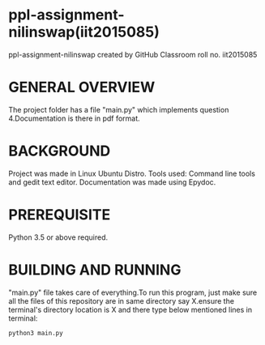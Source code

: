 # ppl-assignment-nilinswap(iit2015085)
ppl-assignment-nilinswap created by GitHub Classroom roll no. iit2015085
# GENERAL OVERVIEW
The project folder has a file "main.py" which implements  question 4.Documentation is there in pdf format.
# BACKGROUND
Project was made in Linux Ubuntu Distro. Tools used: Command line tools and gedit text editor. Documentation was made using Epydoc.
# PREREQUISITE
Python 3.5 or above required.
# BUILDING AND RUNNING
 "main.py" file takes care of everything.To run this program, just make sure all the files of this repository are in same
 directory say X.ensure the terminal's directory location is X and there type below mentioned lines in terminal:
 ```
 python3 main.py
 ```
 
 
 

